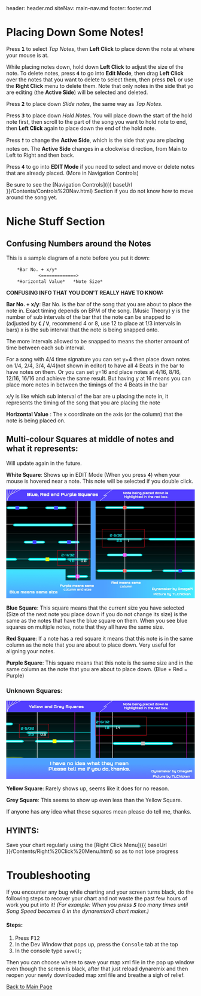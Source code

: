 <frontmatter>
header: header.md
siteNav: main-nav.md
footer: footer.md
</frontmatter>

<link rel="stylesheet" href="../generalStyle.css">

# Placing Down Some Notes!

Press **<kbd>1</kbd>** to select *Tap Notes*, then **Left Click** to place down the note at where your mouse is at. 

While placing notes down, hold down **Left Click** to adjust the size of the note.
To delete notes, press **<kbd>4</kbd>** to go into **Edit Mode**, then drag **Left Click** over the notes that you want to delete to select them, then press **<kbd>Del</kbd>** or use the **Right Click** menu to delete them.
Note that only notes in the side that yo are editing (the **Active Side**) will be selected and deleted.


Press **<kbd>2</kbd>** to place down *Slide notes*, the same way as *Tap Notes*.


Press **<kbd>3</kbd>** to place down *Hold Notes*. 
You will place down the start of the hold note first, then scroll to the part of the song you want to hold note to end, then **Left Click** again to place down the end of the hold note.

Press **<kbd>🠕</kbd>** to change the **Active Side**, which is the side that you are placing notes on. The **Active Side** changes in a clockwise direction, from Main to Left to Right and then back.

Press **<kbd>4</kbd>** to go into **EDIT Mode** if you need to select and move or delete notes that are already placed. (More in Navigation Controls)


Be sure to see the [Navigation Controls]({{ baseUrl }}/Contents/Controls%20Nav.html) Section if you do not know how to move around the song yet.




<h1 id="niche">Niche Stuff Section</h1>


## Confusing Numbers around the Notes

This is a sample diagram of a note before you put it down:

        *Bar No. + x/y*
                <=============>
        *Horizontal Value*   *Note Size*

**CONFUSING INFO THAT YOU DON'T REALLY HAVE TO KNOW:**

**Bar No. + x/y**: Bar No. is the bar of the song that you are about to place the note in. Exact timing depends on BPM of the song. (Music Theory)
y is the number of sub intervals of the bar that the note can be snapped to (adjusted by **<kbd>C</kbd> / <kbd>V</kbd>**, recommend 4 or 8, use 12 to place at 1/3 intervals in bars)
x is the sub interval that the note is being snapped onto.

The more intervals allowed to be snapped to means the shorter amount of time between each sub interval.

For a song with 4/4 time signature you can set y=4 then place down notes on 1/4, 2/4, 3/4, 4/4(not shown in editor) to have all 4 Beats in the bar to have notes on them. Or you can set y=16 and place notes at 4/16, 8/16, 12/16, 16/16 and achieve the same result. But having y at 16 means you can place more notes in between the timings of the 4 Beats in the bar

x/y is like which sub interval of the bar are u placing the note in, it represents the timing of the song that you are placing the note


**Horizontal Value** : The x coordinate on the axis (or the column) that the note is being placed on.



<h2 id="multi-colour">Multi-colour Squares at middle of notes and what it represents:</h2>
Will update again in the future.

**White Square**:
Shows up in EDIT Mode (When you press **<kbd>4</kbd>**) when your mouse is hovered near a note. This note will be selected if you double click.

![Pic Showing Blue, Red and Purple Square on Note](Images/Blue%20Red%20Purple%20Squares.jpg?raw=true "Blue, Red and Purple Square")

**Blue Square**:
This square means that the current size you have selected (Size of the next note you place down if you do not change its size) is the same as the notes that have the blue square on them. When you see blue squares on multiple notes, note that they all have the same size.

**Red Square**:
If a note has a red square it means that this note is in the same column as the note that you are about to place down. Very useful for aligning your notes.

**Purple Square**:
This square means that this note is the same size and in the same column as the note that you are about to place down. (Blue + Red = Purple)

### Unknown Squares:

![Pic Showing Yellow and Grey Square on Note](Images/Yellow%20and%20Grey%20Square.jpg?raw=true "Yellow and Grey Square")

**Yellow Square**: Rarely shows up, seems like it does for no reason.

**Grey Square**: This seems to show up even less than the Yellow Square.

If anyone has any idea what these squares mean please do tell me, thanks.


## HYINTS: 
Save your chart regularly using the [Right Click Menu]({{ baseUrl }}/Contents/Right%20Click%20Menu.html) so as to not lose progress




<h1 id="Troubleshooting">Troubleshooting</h1>

If you encounter any bug while charting and your screen turns black, do the following steps to recover your chart and not waste the past few hours of work you put into it!
_(For example: When you press **<kbd>S</kbd>** too many times until Song Speed becomes 0 in the dynaremixv3 chart maker.)_

#### Steps:
1. Press <kbd>F12</kbd>
2. In the Dev Window that pops up, press the <kbd>Console</kbd> tab at the top
3. In the console type `save()`;

Then you can choose where to save your map xml file in the pop up window even though the screen is black, after that just reload dynaremix and then reopen your newly downloaded map xml file and breathe a sigh of relief.



[Back to Main Page](../mainPg.html)